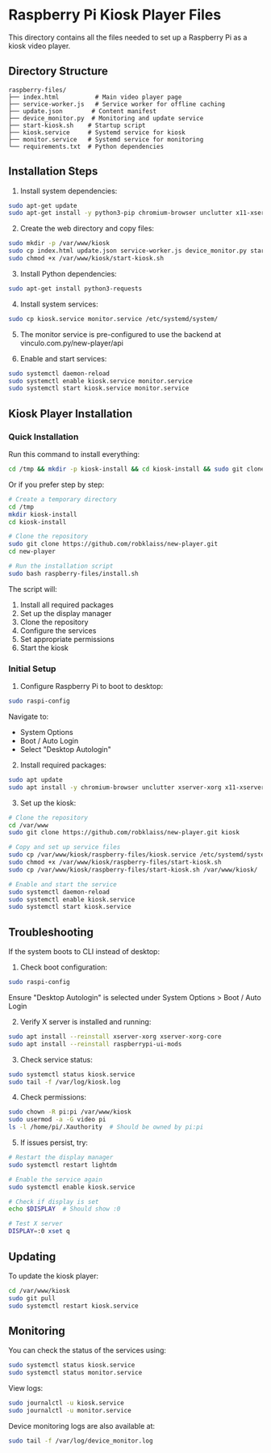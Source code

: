 # Raspberry Pi Kiosk Player Files

This directory contains all the files needed to set up a Raspberry Pi as a kiosk video player.

## Directory Structure
```
raspberry-files/
├── index.html          # Main video player page
├── service-worker.js   # Service worker for offline caching
├── update.json        # Content manifest
├── device_monitor.py  # Monitoring and update service
├── start-kiosk.sh    # Startup script
├── kiosk.service     # Systemd service for kiosk
├── monitor.service   # Systemd service for monitoring
└── requirements.txt  # Python dependencies
```

## Installation Steps

1. Install system dependencies:
```bash
sudo apt-get update
sudo apt-get install -y python3-pip chromium-browser unclutter x11-xserver-utils
```

2. Create the web directory and copy files:
```bash
sudo mkdir -p /var/www/kiosk
sudo cp index.html update.json service-worker.js device_monitor.py start-kiosk.sh /var/www/kiosk/
sudo chmod +x /var/www/kiosk/start-kiosk.sh
```

3. Install Python dependencies:
```bash
sudo apt-get install python3-requests
```

4. Install system services:
```bash
sudo cp kiosk.service monitor.service /etc/systemd/system/
```

5. The monitor service is pre-configured to use the backend at vinculo.com.py/new-player/api

6. Enable and start services:
```bash
sudo systemctl daemon-reload
sudo systemctl enable kiosk.service monitor.service
sudo systemctl start kiosk.service monitor.service
```

## Kiosk Player Installation

### Quick Installation

Run this command to install everything:

```bash
cd /tmp && mkdir -p kiosk-install && cd kiosk-install && sudo git clone https://github.com/robklaiss/new-player.git && sudo bash new-player/raspberry-files/install.sh
```

Or if you prefer step by step:

```bash
# Create a temporary directory
cd /tmp
mkdir kiosk-install
cd kiosk-install

# Clone the repository
sudo git clone https://github.com/robklaiss/new-player.git
cd new-player

# Run the installation script
sudo bash raspberry-files/install.sh
```

The script will:
1. Install all required packages
2. Set up the display manager
3. Clone the repository
4. Configure the services
5. Set appropriate permissions
6. Start the kiosk

### Initial Setup

1. Configure Raspberry Pi to boot to desktop:
```bash
sudo raspi-config
```
Navigate to:
- System Options
- Boot / Auto Login
- Select "Desktop Autologin"

2. Install required packages:
```bash
sudo apt update
sudo apt install -y chromium-browser unclutter xserver-xorg x11-xserver-utils python3-flask python3-requests
```

3. Set up the kiosk:
```bash
# Clone the repository
cd /var/www
sudo git clone https://github.com/robklaiss/new-player.git kiosk

# Copy and set up service files
sudo cp /var/www/kiosk/raspberry-files/kiosk.service /etc/systemd/system/
sudo chmod +x /var/www/kiosk/raspberry-files/start-kiosk.sh
sudo cp /var/www/kiosk/raspberry-files/start-kiosk.sh /var/www/kiosk/

# Enable and start the service
sudo systemctl daemon-reload
sudo systemctl enable kiosk.service
sudo systemctl start kiosk.service
```

## Troubleshooting

If the system boots to CLI instead of desktop:

1. Check boot configuration:
```bash
sudo raspi-config
```
Ensure "Desktop Autologin" is selected under System Options > Boot / Auto Login

2. Verify X server is installed and running:
```bash
sudo apt install --reinstall xserver-xorg xserver-xorg-core
sudo apt install --reinstall raspberrypi-ui-mods
```

3. Check service status:
```bash
sudo systemctl status kiosk.service
sudo tail -f /var/log/kiosk.log
```

4. Check permissions:
```bash
sudo chown -R pi:pi /var/www/kiosk
sudo usermod -a -G video pi
ls -l /home/pi/.Xauthority  # Should be owned by pi:pi
```

5. If issues persist, try:
```bash
# Restart the display manager
sudo systemctl restart lightdm

# Enable the service again
sudo systemctl enable kiosk.service

# Check if display is set
echo $DISPLAY  # Should show :0

# Test X server
DISPLAY=:0 xset q
```

## Updating

To update the kiosk player:
```bash
cd /var/www/kiosk
sudo git pull
sudo systemctl restart kiosk.service
```

## Monitoring

You can check the status of the services using:
```bash
sudo systemctl status kiosk.service
sudo systemctl status monitor.service
```

View logs:
```bash
sudo journalctl -u kiosk.service
sudo journalctl -u monitor.service
```

Device monitoring logs are also available at:
```bash
sudo tail -f /var/log/device_monitor.log
